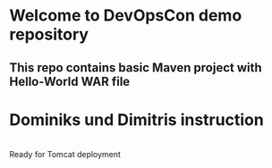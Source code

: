 # Welcome to DevOpsCon demo repository
## This repo contains basic Maven project with Hello-World WAR file 
# Dominiks und Dimitris instruction
<BR> Ready for Tomcat deployment 
